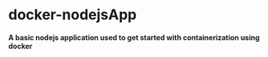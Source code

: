 ﻿# docker-nodejsApp
 
 #### A basic nodejs application used to get started with containerization using docker

